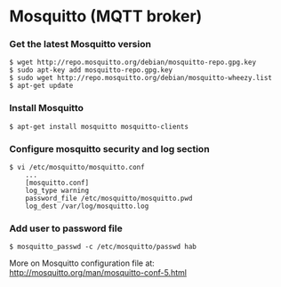 Mosquitto (MQTT broker)
=======================

### Get the latest Mosquitto version
~~~
$ wget http://repo.mosquitto.org/debian/mosquitto-repo.gpg.key
$ sudo apt-key add mosquitto-repo.gpg.key
$ sudo wget http://repo.mosquitto.org/debian/mosquitto-wheezy.list
$ apt-get update
~~~

### Install Mosquitto

~~~
$ apt-get install mosquitto mosquitto-clients
~~~

### Configure mosquitto security and log section
~~~
$ vi /etc/mosquitto/mosquitto.conf
    ...
    [mosquitto.conf]
    log_type warning
    password_file /etc/mosquitto/mosquitto.pwd
    log_dest /var/log/mosquitto.log
~~~

### Add user to password file
~~~
$ mosquitto_passwd -c /etc/mosquitto/passwd hab
~~~

More on Mosquitto configuration file at: http://mosquitto.org/man/mosquitto-conf-5.html